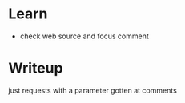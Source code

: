 # Learn
- check web source and focus comment

# Writeup
just requests with a parameter gotten at comments